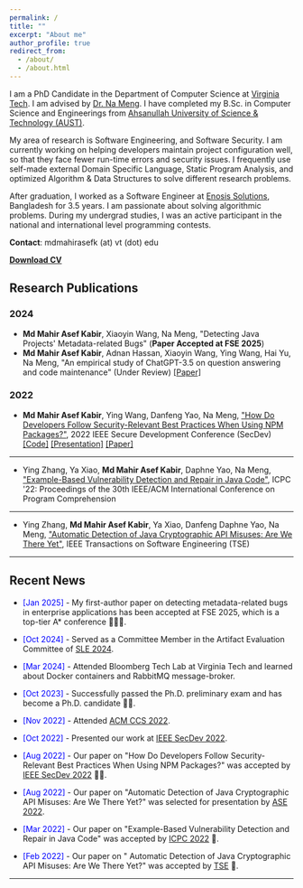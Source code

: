 ```yaml
---
permalink: /
title: ""
excerpt: "About me"
author_profile: true
redirect_from:
  - /about/
  - /about.html
---
```


I am a PhD Candidate in the Department of Computer Science at [Virginia Tech](https://cs.vt.edu/). I am advised by [Dr. Na Meng](https://people.cs.vt.edu/nm8247/). I have completed my B.Sc. in Computer Science and Engineerings from [Ahsanullah University of Science & Technology (AUST)](http://aust.edu/). 

My area of research is Software Engineering, and Software Security. I am currently working on helping developers maintain project configuration well, so that they face fewer run-time errors and security issues. I frequently use self-made external Domain Specific Language, Static Program Analysis, and optimized Algorithm & Data Structures to solve different research problems.

After graduation, I worked as a Software Engineer at [Enosis Solutions](https://www.enosisbd.com/), Bangladesh for 3.5 years. I am passionate about solving algorithmic problems. During my undergrad studies, I was an active participant in the national and international level programming contests.

**Contact**: mdmahirasefk (at) vt (dot) edu

[**Download CV**](https://mahirkabir.github.io/files/CV_of_Md_Mahir_Asef_Kabir.pdf)

<!-- <a href="https://mahirkabir.github.io/publications/"> <img src="https://mahirkabir.github.io/images/pubs.png" alt="Publication Venues"
	title="Publication Venues" width="600" height="200"> </a> -->

## Research Publications

### 2024
- **Md Mahir Asef Kabir**, Xiaoyin Wang, Na Meng, "Detecting Java Projects' Metadata-related Bugs" (**Paper Accepted at FSE 2025**)
- **Md Mahir Asef Kabir**, Adnan Hassan, Xiaoyin Wang, Ying Wang, Hai Yu, Na Meng, "An empirical study of ChatGPT-3.5 on question answering and code maintenance" (Under Review) [[Paper]](https://scholar.google.com/citations?view_op=view_citation&hl=en&user=oJcLOnwAAAAJ&citation_for_view=oJcLOnwAAAAJ:qjMakFHDy7sC)

### 2022
- **Md Mahir Asef Kabir**, Ying Wang, Danfeng Yao, Na Meng, ["How Do Developers Follow Security-Relevant Best Practices When Using NPM Packages?"](https://ieeexplore.ieee.org/abstract/document/9973037), 2022 IEEE Secure Development Conference (SecDev) [[Code]](https://github.com/mahirkabir/best-practice-tracker) [[Presentation]](https://mahirkabir.github.io/files/Mahir_SecDev_22.pdf) [[Paper]](https://mahirkabir.github.io/files/mahir_paper_1.pdf)

---

- Ying Zhang, Ya Xiao, **Md Mahir Asef Kabir**, Daphne Yao, Na Meng, ["Example-Based Vulnerability Detection and Repair in Java Code"](https://dl.acm.org/doi/abs/10.1145/3524610.3527895), ICPC '22: Proceedings of the 30th IEEE/ACM International Conference on Program Comprehension

---

- Ying Zhang, **Md Mahir Asef Kabir**, Ya Xiao, Danfeng Daphne Yao, Na Meng, ["Automatic Detection of Java Cryptographic API Misuses: Are We There Yet"](https://ieeexplore.ieee.org/document/9711933), IEEE Transactions on Software Engineering (TSE)

---

## Recent News

- <span style="color:Blue"> [Jan 2025] </span> - My first-author paper on detecting metadata-related bugs in enterprise applications has been accepted at FSE 2025, which is a top-tier A* conference 🎉🎉🎉.

- <span style="color:Blue"> [Oct 2024] </span> - Served as a Committee Member in the Artifact Evaluation Committee of [SLE 2024](https://2024.splashcon.org/committee/sle-2024-artifact-evaluation-committee).
- <span style="color:Blue"> [Mar 2024] </span> - Attended Bloomberg Tech Lab at Virginia Tech and learned about Docker containers and RabbitMQ message-broker.
- <span style="color:Blue"> [Oct 2023] </span> - Successfully passed the Ph.D. preliminary exam and has become a Ph.D. candidate 🎉🎉.
- <span style="color:Blue"> [Nov 2022] </span> - Attended [ACM CCS 2022](https://www.sigsac.org/ccs/CCS2022/).
- <span style="color:Blue"> [Oct 2022] </span> - Presented our work at [IEEE SecDev 2022](https://secdev.ieee.org/2022/home/).
- <span style="color:Blue"> [Aug 2022] </span> - Our paper on "How Do Developers Follow Security-Relevant Best Practices When Using NPM Packages?" was accepted by [IEEE SecDev 2022](https://secdev.ieee.org/2022/home/) 🎉🎉.
- <span style="color:Blue"> [Aug 2022] </span> - Our paper on "Automatic Detection of Java Cryptographic API Misuses: Are We There Yet?" was selected for presentation by [ASE 2022](https://conf.researchr.org/home/ase-2022).
- <span style="color:Blue"> [Mar 2022] </span> - Our paper on "Example-Based Vulnerability Detection and Repair in Java Code" was accepted by [ICPC 2022](https://conf.researchr.org/home/icpc-2022) 🎉.
- <span style="color:Blue"> [Feb 2022] </span> - Our paper on "	Automatic Detection of Java Cryptographic API Misuses: Are We There Yet?" was accepted by [TSE](https://ieeexplore.ieee.org/xpl/RecentIssue.jsp?punumber=32) 🎉.

---
